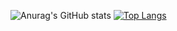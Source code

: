 ![Anurag's GitHub stats](https://github-readme-stats.vercel.app/api?username=RadJaguar2005&show_icons=true&theme=radical)
[![Top Langs](https://github-readme-stats.vercel.app/api/top-langs/?username=RadJaguar2005&langs_count=8)](https://github.com/RadJaguar2005/github-readme-stats)
